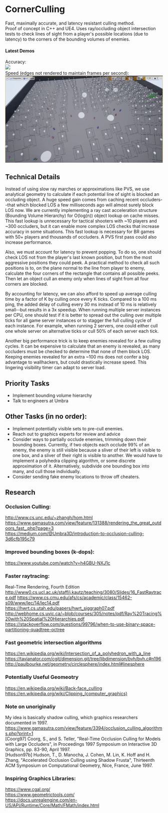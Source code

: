 # CornerCulling
Fast, maximally accurate, and latency resistant culling method.  
Proof of concept in C++ and UE4.
Uses ray/occluding object intersection tests to check lines of sight from a player's possible locations (due to latency) to the corners of the bounding volumes of enemies.

#### Latest Demos
Accuracy:  
![](DemoAccuracy.gif)  
Speed (edges not rendered to maintain frames per second):  
![](DemoSpeed.gif)  

## Technical Details

Instead of using slow ray marches or approximations like PVS, we use analytical geometry to calculate if each potential line of sight is blocked an occluding object. A huge speed gain comes from caching recent occluders--that which blocked LOS a few milliseconds ago will almost surely block LOS now. We are currently implementing a ray cast acceleration structure (Bounding Volume Hierarchy) for O(log(n)) object lookup on cache misses. This fast lookup is unnecessary for tactical shooters with ~10 players and ~300 occluders, but it can enable more complex LOS checks that increase accuracy in some situations. This fast lookup is necessary for BR games with 50+ players and thousands of occluders. A PVS first pass could also increase performance.  

Also, we must account for latency to prevent popping. To do so, one should check LOS not from the player's last known position, but from the most aggressive positions they could peek. A practical method to check all such positions is to, on the plane normal to the line from player to enemy, calculate the four corners of the rectangle that contains all possible peeks. Then let an object cull an enemy only when lines of sight from all four corners are blocked.  

By accounting for latency, we can also afford to speed up average culling time by a factor of K by culling once every K ticks. Compared to a 100 ms ping, the added delay of culling every 30 ms instead of 10 ms is relatively small--but results in a 3x speedup. When running multiple server instances per CPU, one should test if it is better to spread out the culling over multiple ticks for all game server instances or to stagger the full culling cycle of each instance. For example, when running 2 servers, one could either cull one whole server on alternative ticks or cull 50% of each server each tick.  

Another big performance trick is to keep enemies revealed for a few culling cycles. It can be expensive to calculate that an enemy is revealed, as many occluders must be checked to determine that none of them block LOS. Keeping enemies revealed for an extra ~100 ms does not confer a big advantage to wallhackers, but could drastically increase speed. This lingering visibility timer can adapt to server load.

## Priority Tasks
- Implement bounding volume hierarchy
- Talk to engineers at Umbra

## Other Tasks (in no order):
- Implement potentially visible sets to pre-cull enemies.
- Reach out to graphics experts for review and advice
- Consider ways to partially occlude enemies, trimming down their bounding boxes.
  Currently, if two objects each occlude 99% of an enemy, the enemy is still visible because a sliver
  of their left is visible to one box, and a sliver of their right is visible to another.
  We would have to implement a polyhedra clipping algorithm, or some discrete approximation of it.
  Alternatively, subdivide one bounding box into many, and cull those individually.
- Consider sending fake enemy locations to throw off cheaters.

## Research

### Occlusion Culling:  
http://www.cs.unc.edu/~zhangh/hom.html  
https://www.gamasutra.com/view/feature/131388/rendering_the_great_outdoors_fast_.php?page=3  
https://medium.com/@Umbra3D/introduction-to-occlusion-culling-3d6cfb195c79  

### Improved bounding boxes (k-dops):  
https://www.youtube.com/watch?v=h4GBU-NXJ1c  

### Faster raytracing:  
Real-Time Rendering, Fourth Edition
http://www0.cs.ucl.ac.uk/staff/j.kautz/teaching/3080/Slides/16_FastRaytrace.pdf
https://www.cs.cmu.edu/afs/cs/academic/class/15462-s09/www/lec/14/lec14.pdf
https://hwrt.cs.utah.edu/papers/hwrt_siggraph07.pdf
http://webhome.cs.uvic.ca/~blob/courses/305/notes/pdf/Ray%20Tracing%20with%20Spatial%20Hierarchies.pdf
https://stackoverflow.com/questions/99796/when-to-use-binary-space-partitioning-quadtree-octree

### Fast geometric intersection algorithms
https://en.wikipedia.org/wiki/Intersection_of_a_polyhedron_with_a_line
https://tavianator.com/cgit/dimension.git/tree/libdimension/bvh/bvh.c#n196
http://paulbourke.net/geometry/circlesphere/index.html#linesphere

### Potentially Useful Geomeotry
https://en.wikipedia.org/wiki/Back-face_culling
https://en.wikipedia.org/wiki/Clipping_(computer_graphics)

### Note on unoriginaliy
My idea is basically shadow culling, which graphics researchers documented in 1997.  
https://www.gamasutra.com/view/feature/3394/occlusion_culling_algorithms.php?print=1  
[Coorg97] Coorg, S., and S. Teller, "Real-Time Occlusion Culling for Models with Large Occluders", in Proceedings 1997 Symposium on Interactive 3D Graphics, pp. 83-90, April 1997.  
[Hudson97b] Hudson, T., D. Manocha, J. Cohen, M. Lin, K. Hoff and H. Zhang, "Accelerated Occlusion Culling using Shadow Frusta", Thirteenth ACM Symposium on Computational Geometry, Nice, France, June 1997.  

### Inspiring Graphics Libraries:  
https://www.cgal.org/  
https://www.geometrictools.com/  
https://docs.unrealengine.com/en-US/API/Runtime/Core/Math/FMath/index.html  
